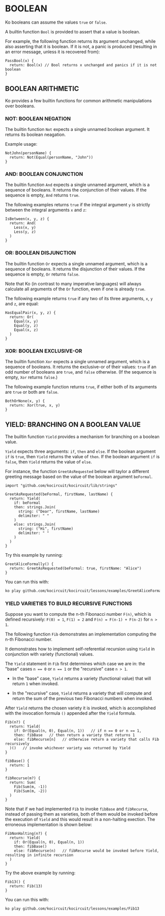 # BOOLEAN

Ko booleans can assume the values `true` or `false`.

A builtin function `Bool` is provided to assert that a value is boolean.

For example, the following function returns its argument unchanged,
while also asserting that it is boolean. If it is not, a panic is produced
(resulting in an error message, unless it is recovered from):

```ko
PassBool(x) {
  return: Bool(x) // Bool returns x unchanged and panics if it is not boolean
}
```

## BOOLEAN ARITHMETIC

Ko provides a few builtin functions for common arithmetic manipulations over booleans.

### NOT: BOOLEAN NEGATION

The builtin function `Not` expects a single unnamed boolean argument.
It returns its boolean neagation.

Example usage:

```ko
NotJohn(personName) {
  return: Not(Equal(personName, "John"))
}
```

### AND: BOOLEAN CONJUNCTION

The builtin function `And` expects a single unnamed argument, which is a sequence of booleans.
It returns the conjunction of their values. If the sequence is empty, `And` returns `true`.

The following examples returns `true` if the integral argument `y` is strictly between
the integral arguments `x` and `z`:

```ko
IsBetween(x, y, z) {
  return: And(
    Less(x, y)
    Less(y, z)
  )
}
```

### OR: BOOLEAN DISJUNCTION

The builtin function `Or` expects a single unnamed argument, which is a sequence of booleans.
It returns the disjunction of their values. If the sequence is empty, `Or` returns `false`.

Note that Ko (in contrast to many imperative languages) will always calculate all
arguments of the `Or` function, even if one is already `true`.

The following example returns `true` if any two of its three arguments, `x`, `y` and `z`, are equal:

```ko
HasEqualPair(x, y, z) {
  return: Or(
    Equal(x, y)
    Equal(y, z)
    Equal(x, z)
  )
}
```

### XOR: BOOLEAN EXCLUSIVE-OR

The builtin function `Xor` expects a single unnamed argument, which is a sequence of booleans.
It returns the exclusive-or of their values: `true` if an odd number of booleans are `true`,
and `false` otherwise. (If the sequence is empty, `Xor` returns `false`.)

The following example function returns `true`,
if either both of its arguments are `true` or both are `false`.

```ko
BothOrNone(x, y) {
  return: Xor(true, x, y)
}
```

## YIELD: BRANCHING ON A BOOLEAN VALUE

The builtin function `Yield` provides a mechanism for branching on a boolean value.

`Yield` expects three arguments: `if`, `then` and `else`.
If the boolean argument `if` is `true`, then `Yield` returns the value of `then`.
If the boolean argument `if` is `false`, then `Yield` returns the value of `else`.

For instance, the function `GreetAsRequested` below will taylor
a different greeting message based on the value of the boolean
argument `beFormal`.

```ko
import "github.com/kocircuit/kocircuit/lib/strings"

GreetAsRequested(beFormal, firstName, lastName) {
  return: Yield(
    if: beFormal
    then: strings.Join(
      string: ("Dear", firstName, lastName)
      delimiter: " "
    )
    else: strings.Join(
      string: ("Hi", firstName)
      delimiter: " "
    )
  )
}
```

Try this example by running:

```ko
GreetAliceFormally() {
  return: GreetAsRequested(beFormal: true, firstName: "Alice")
}
```

You can run this with:

```bash
ko play github.com/kocircuit/kocircuit/lessons/examples/GreetAliceFormally
```

### YIELD VARIETIES TO BUILD RECURSIVE FUNCTIONS

Suppose you want to compute the n-th Fibonacci number `F(n)`,
which is defined recursively: `F(0) = 1`, `F(1) = 2` and
`F(n) = F(n-1) + F(n-2)` for `n > 1`.

The following function `Fib` demonstrates an implementation 
computing the n-th Fibonacci number.

It demonstrates how to implement self-referential recursion
using `Yield` in conjunction with variety (functional) values.

The `Yield` statement in `Fib` first determines which 
case we are in: the "base" cases `n == 0` or `n == 1` or
the "recursive" case `n > 1`.

* In the "base" case, `Yield` returns a variety (functional value)
  that will return `1` when invoked.

* In the "recursive" case, `Yield` returns a variety that will
  compute and return the sum of the previous two Fibonacci
  numbers when invoked.

After `Yield` returns the chosen variety it is invoked,
which is accomplished with the invocation formula `()`
appended after the `Yield` formula.

```ko
Fib(n?) {
  return: Yield(
    if: Or(Equal(n, 0), Equal(n, 1))   // if n == 0 or n == 1,
    then: fibBase   // then return a variety that returns 1
    else: fibRecurse[n]   // otherwise return a variety that calls Fib recursively
  )()   // invoke whichever variety was returned by Yield
}

fibBase() {
  return: 1
}

fibRecurse(m?) {
  return: Sum(
    Fib(Sum(m, -1))
    Fib(Sum(m, -2))
  )
}
```

Note that if we had implemented `Fib` to invoke `fibBase` and `fibRecurse`,
instead of passing them as varieties, both of them would be invoked before
the execution of `Yield` and this would result in a non-halting exection.
The erroneous implementation is shown below:

```ko
FibNonHalting(n?) {
  return: Yield(
    if: Or(Equal(n, 0), Equal(n, 1))
    then: fibBase()
    else: fibRecurse(n)   // fibRecurse would be invoked before Yield, resulting in infinite recursion
  )
}
```

Try the above example by running:

```ko
Fib13() {
  return: Fib(13)
}
```

You can run this with:

```bash
ko play github.com/kocircuit/kocircuit/lessons/examples/Fib13
```
